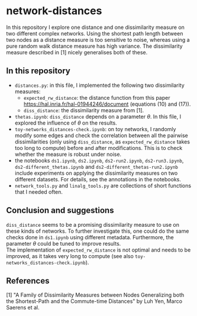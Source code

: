 # network-distances

In this repository I explore one distance and one dissimilarity measure on two different complex networks. Using the shortest path length between two nodes as a distance measure is too sensitive to noise, whereas using a pure random walk distance measure has high variance. The dissimilarity measure described in [1] nicely generalises both of these.

## In this repository

- `distances.py`: in this file, I implemented the following two dissimilarity measures: 
  - `expected_rw_distance`: the distance function from this paper https://hal.inria.fr/hal-01944246/document (equations (10) and (17)).
  - `diss_distance`: the dissimilarity measure from [1].
- `thetas.ipynb`: `diss_distance` depends on a parameter $\theta$. In this file, I explored the influence of $\theta$ on the results.
- `toy-networks_distances-check.ipynb`: on toy networks, I randomly modify some edges and check the correlation between all the pairwise dissimilarities (only using `diss_distance`, as `expected_rw_distance` takes too long to compute) before and after modifications. This is to check whether the measure is robust under noise.
- the notebooks `ds1.ipynb`, `ds2.ipynb`, `ds2-run2.ipynb`, `ds2-run3.ipynb`, `ds2-different_thetas.ipynb` and `ds2-different_thetas-run2.ipynb` include experiments on applying the dissimilarity measures on two different datasets. For details, see the annotations in the notebooks.
- `network_tools.py` and `linalg_tools.py` are collections of short functions that I needed often.

## Conclusion and suggestions

`diss_distance` seems to be a promising dissimilarity measure to use on these kinds of networks. To further investigate this, one could do the same checks done in `ds1.ipynb` using different metadata. Furthermore, the parameter $\theta$ could be tuned to improve results.  
The implementation of `expected_rw_distance` is not optimal and needs to be improved, as it takes very long to compute (see also `toy-networks_distances-check.ipynb`). 

## References

[1] "A Family of Dissimilarity Measures between Nodes Generalizing both the Shortest-Path and the Commute-time Distances" by Luh Yen, Marco Saerens et al.
